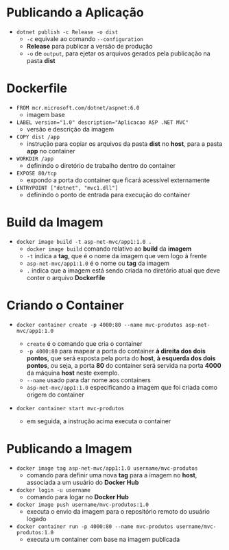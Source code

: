# Publicando a Aplicação

* ```dotnet publish -c Release -o dist```
  * ```-c``` equivale ao comando ```--configuration```
  * **Release** para publicar a versão de produção
  * ```-o``` de ```output```, para ejetar os arquivos gerados pela publicação na pasta **dist**

# Dockerfile

* ```FROM mcr.microsoft.com/dotnet/aspnet:6.0```
  * imagem base
* ```LABEL version="1.0" description="Aplicacao ASP .NET MVC"```
  * versão e descrição da imagem
* ```COPY dist /app```
  * instrução para copiar os arquivos da pasta **dist** no **host**, para a pasta **app** no container
* ```WORKDIR /app```
  * definindo o diretório de trabalho dentro do container
* ```EXPOSE 80/tcp```
  * expondo a porta do container que ficará acessível externamente
* ```ENTRYPOINT ["dotnet", "mvc1.dll"]```
  * definindo o ponto de entrada para execução do container

# Build da Imagem

* ```docker image build -t asp-net-mvc/app1:1.0 .```
  * ```docker image build``` comando relativo ao **build** da **imagem**
  * ```-t``` indica a **tag**, que é o nome da imagem que vem logo à frente
  * ```asp-net-mvc/app1:1.0``` é o nome ou **tag** da imagem
  * ``` . ``` indica que a imagem está sendo criada no diretório atual que deve conter o arquivo **Dockerfile**

# Criando o Container

* ```docker container create -p 4000:80 --name mvc-produtos asp-net-mvc/app1:1.0```
  * ```create``` é o comando que cria o container
  * ```-p 4000:80``` para mapear a porta do container **à direita dos dois pontos**, que será exposta pela porta do **host**, **à esquerda dos dois pontos**, ou seja, a porta **80** do container será servida na porta **4000** da máquina **host** neste exemplo.
  * ```--name``` usado para dar nome aos containers
  * ```asp-net-mvc/app1:1.0``` especificando a imagem que foi criada como origem do container

* ```docker container start mvc-produtos```
  * em seguida, a instrução acima executa o container

# Publicando a Imagem
  * ```docker image tag asp-net-mvc/app1:1.0 username/mvc-produtos```
    * comando para definir uma nova **tag** para a imagem no **host**, associada a um usuário do **Docker Hub**
  * ```docker login -u username```
    * comando para logar no **Docker Hub**
  * ```docker image push username/mvc-produtos:1.0```
    * executa o envio da imagem para o repositório remoto do usuário logado
  * ```docker container run -p 4000:80 --name mvc-produtos username/mvc-produtos:1.0```
    * executa um container com base na imagem publicada